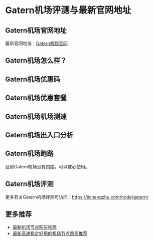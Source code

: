 # Gatern机场评测与最新官网地址

## Gatern机场官网地址
最新官网地址：[Gatern机场官网](https://jd123.affxc.com/gatern/)

## Gatern机场怎么样？


## Gatern机场优惠码


## Gatern机场优惠套餐


## Gatern机场机场测速


## Gatern机场出入口分析


## Gatern机场跑路
目前Gatern机场没有跑路，可以放心使用。

## Gatern机场评测
更多有关Gatern机场评测可访问：https://jichangzhu.com/node/gatern/

## 更多推荐
 - [最新机场节点购买推荐](https://github.com/jiedian123com)
 - [最新高速稳定好用的机场节点购买推荐](https://www.jiedian123.com/?utm_source=github&utm_medium=jiedian123com-details)
